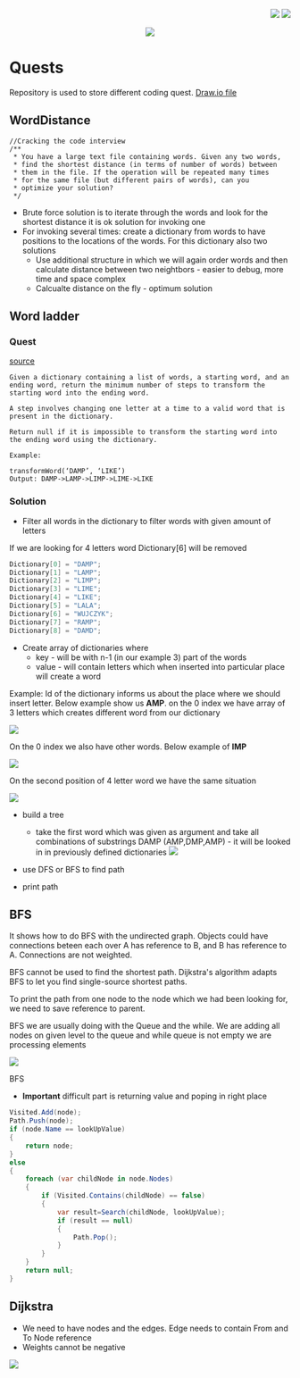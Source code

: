<!--Category:C#,SQL--> 
 <p align="right">
    <a href="http://productivitytools.tech/productivitytools-createsqlserverdatabase/"><img src="Images/Header/ProductivityTools_green_40px_2.png" /><a> 
    <a href="https://github.com/ProductivityTools-Learning/ProductivityTools.Example.GCP.SecretManager"><img src="Images/Header/Github_border_40px.png" /></a>
</p>
<p align="center">
    <a href="http://http://productivitytools.tech/">
        <img src="Images/Header/LogoTitle_green_500px.png" />
    </a>
</p>


# Quests

Repository is used to store different coding quest.
[Draw.io file](https://app.diagrams.net/#G1z-c3mN3V7xB3Kej71jyUp6bZdj1GPvhg)

<!--more-->

## WordDistance

```
//Cracking the code interview 
/**
 * You have a large text file containing words. Given any two words,
 * find the shortest distance (in terms of number of words) between
 * them in the file. If the operation will be repeated many times
 * for the same file (but different pairs of words), can you
 * optimize your solution?
 */
```

- Brute force solution is to iterate through the words and look for the shortest distance it is ok solution for invoking one
- For invoking several times: create a dictionary from words to have positions to the locations of the words. For this dictionary also two solutions
  -  Use additional structure in which we will again order words and then calculate distance between two neightbors - easier to debug, more time and space complex
  - Calcualte distance on the fly - optimum solution


## Word ladder

### Quest
[source](https://leetcode.com/problems/word-ladder/)

  ```
  Given a dictionary containing a list of words, a starting word, and an ending word, return the minimum number of steps to transform the starting word into the ending word.

A step involves changing one letter at a time to a valid word that is present in the dictionary.

Return null if it is impossible to transform the starting word into the ending word using the dictionary.

Example:

transformWord(‘DAMP’, ‘LIKE’)
Output: DAMP->LAMP->LIMP->LIME->LIKE
```
### Solution

- Filter all words in the dictionary to filter words with given amount of letters

If we are looking for 4 letters word Dictionary[6] will be removed
```C#
Dictionary[0] = "DAMP";
Dictionary[1] = "LAMP";
Dictionary[2] = "LIMP";
Dictionary[3] = "LIME";
Dictionary[4] = "LIKE";
Dictionary[5] = "LALA";
Dictionary[6] = "WUJCZYK";
Dictionary[7] = "RAMP";
Dictionary[8] = "DAMD";
```

- Create array of dictionaries where 
  - key -  will be with n-1 (in our example 3) part of the words
  - value - will contain letters which when inserted into particular place will create a word

Example:
Id of the dictionary informs us about the place where we should insert letter.
Below example show us **AMP**. on the 0 index we have array of 3 letters which creates different word from our dictionary

![](Images/2022-09-30-07-53-23.png)

On the 0 index we also have other words. Below example of **IMP**

![](Images/2022-09-30-07-56-29.png)

On the second position of 4 letter word we have the same situation

![](Images/2022-09-30-07-57-53.png)


- build a tree
  - take the first word which was given as argument and take all combinations of substrings DAMP (AMP,DMP,AMP) - it will be looked in  in previously defined dictionaries
![](Images/2022-09-30-08-04-15.png)

- use DFS or BFS to find path
- print path


## BFS
It shows how to do BFS with the undirected graph. Objects could have connections beteen each over A has reference to B, and B has reference to A. Connections are not weighted.

BFS cannot be used to find the shortest path. Dijkstra's algorithm adapts BFS to let you find single-source shortest paths.

To print the path from one node to the node which we had been looking for, we need to save reference to parent.

BFS we are usually doing with the Queue and the while. We are adding all nodes on given level to the queue and while queue is not empty we are processing elements

![](Images/2022-10-01-07-29-02.png)


BFS

- **Important** difficult part is returning value and poping in right place

```c#
Visited.Add(node);
Path.Push(node);
if (node.Name == lookUpValue)
{
    return node;
}
else
{
    foreach (var childNode in node.Nodes)
    {
        if (Visited.Contains(childNode) == false)
        {
            var result=Search(childNode, lookUpValue);
            if (result == null)
            {
                Path.Pop();
            }
        }
    }
    return null;
}
```

## Dijkstra

- We need to have nodes and the edges. Edge needs to contain From and To Node reference
- Weights cannot be negative

![](Images/2022-10-03-21-36-27.png)